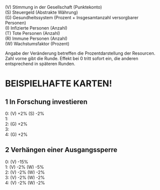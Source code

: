 (V) Stimmung in der Gesellschaft (Punktekonto)  
(S) Steuergeld (Abstrakte Währung)  
(G) Gesundheitssystem (Prozent + Insgesamtanzahl versorgbarer Personen)  
(I) Infizierte Personen (Anzahl)  
(T) Tote Personen (Anzahl)  
(R) Immune Personen (Anzahl)  
(W) Wachstumsfaktor (Prozent)

Angabe der Veränderung betreffen die Prozentdarstellung der Resourcen.
Zahl vorne gibt die Runde. Effekt bei 0 tritt sofort ein, die anderen entsprechend in späteren Runden.

BEISPIELHAFTE KARTEN!
=====================

## 1 In Forschung investieren
0: (V) +2% (S) -2%  
1:  
2: (G) +2%  
3:  
4: (G) +2%  

## 2 Verhängen einer Ausgangssperre
0: (V) -15%  
1: (V) -2% (W) -5%  
2: (V) -2% (W) -2%  
3: (V) -2% (W) -2%  
4: (V) -2% (W) -2%
